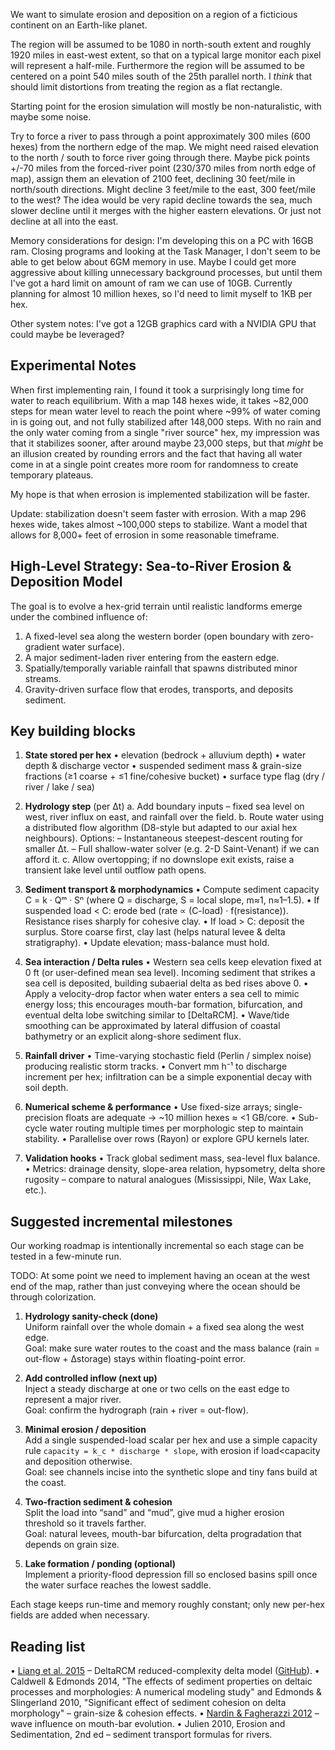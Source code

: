 We want to simulate erosion and deposition on a region of a ficticious continent on an Earth-like planet.

The region will be assumed to be 1080 in north-south extent and roughly 1920 miles in east-west extent, so that on a typical large monitor each pixel will represent a half-mile. Furthermore the region will be assumed to be centered on a point 540 miles south of the 25th parallel north. I *think* that should limit distortions from treating the region as a flat rectangle.

Starting point for the erosion simulation will mostly be non-naturalistic, with maybe some noise.

Try to force a river to pass through a point approximately 300 miles (600 hexes) from the northern edge of the map. We might need raised elevation to the north / south to force river going through there. Maybe pick points +/-70 miles from the forced-river point (230/370 miles from north edge of map), assign them an elevation of 2100 feet, declining 30 feet/mile in north/south directions. Might decline 3 feet/mile to the east, 300 feet/mile to the west? The idea would be very rapid decline towards the sea, much slower decline until it merges with the higher eastern elevations. Or just not decline at all into the east.

Memory considerations for design: I'm developing this on a PC with 16GB ram. Closing programs and looking at the Task Manager, I don't seem to be able to get below about 6GM memory in use. Maybe I could get more aggressive about killing unnecessary background processes, but until them I've got a hard limit on amount of ram we can use of 10GB. Currently planning for almost 10 million hexes, so I'd need to limit myself to 1KB per hex.

Other system notes: I've got a 12GB graphics card with a NVIDIA GPU that could maybe be leveraged?

## Experimental Notes

When first implementing rain, I found it took a surprisingly long time for water to reach equilibrium. With a map 148 hexes wide, it takes ~82,000 steps for mean water level to reach the point where ~99% of water coming in is going out, and not fully stabilized after 148,000 steps. With no rain and the only water coming from a single "river source" hex, my impression was that it stabilizes sooner, after around maybe 23,000 steps, but that *might* be an illusion created by rounding errors and the fact that having all water come in at a single point creates more room for randomness to create temporary plateaus.

My hope is that when errosion is implemented stabilization will be faster.

Update: stabilization doesn't seem faster with errosion. With a map 296 hexes wide, takes almost ~100,000 steps to stabilize. Want a model that allows for 8,000+ feet of errosion in some reasonable timeframe.

## High-Level Strategy: Sea-to-River Erosion & Deposition Model

The goal is to evolve a hex-grid terrain until realistic landforms emerge under the combined influence of:
1. A fixed-level sea along the western border (open boundary with zero-gradient water surface).
2. A major sediment-laden river entering from the eastern edge.
3. Spatially/temporally variable rainfall that spawns distributed minor streams.
4. Gravity-driven surface flow that erodes, transports, and deposits sediment.

Key building blocks
-------------------
1. **State stored per hex**
   • elevation (bedrock + alluvium depth)
   • water depth & discharge vector
   • suspended sediment mass & grain-size fractions (≥1 coarse + ≤1 fine/cohesive bucket)
   • surface type flag (dry / river / lake / sea)

2. **Hydrology step** (per Δt)
   a. Add boundary inputs – fixed sea level on west, river influx on east, and rainfall over the field.
   b. Route water using a distributed flow algorithm (D8-style but adapted to our axial hex neighbours).  Options:
      – Instantaneous steepest-descent routing for smaller Δt.
      – Full shallow-water solver (e.g. 2-D Saint-Venant) if we can afford it.
   c. Allow overtopping; if no downslope exit exists, raise a transient lake level until outflow path opens.

3. **Sediment transport & morphodynamics**
   • Compute sediment capacity C = k · Qᵐ · Sⁿ  (where Q = discharge, S = local slope, m≈1, n≈1–1.5).
   • If suspended load < C: erode bed (rate ∝ (C-load) · f(resistance)).  Resistance rises sharply for cohesive clay.
   • If load > C: deposit the surplus.  Store coarse first, clay last (helps natural levee & delta stratigraphy).
   • Update elevation; mass-balance must hold.

4. **Sea interaction / Delta rules**
   • Western sea cells keep elevation fixed at 0 ft (or user-defined mean sea level).  Incoming sediment that strikes a sea cell is deposited, building subaerial delta as bed rises above 0.
   • Apply a velocity-drop factor when water enters a sea cell to mimic energy loss; this encourages mouth-bar formation, bifurcation, and eventual delta lobe switching similar to [DeltaRCM].
   • Wave/tide smoothing can be approximated by lateral diffusion of coastal bathymetry or an explicit along-shore sediment flux.

5. **Rainfall driver**
   • Time-varying stochastic field (Perlin / simplex noise) producing realistic storm tracks.
   • Convert mm h⁻¹ to discharge increment per hex; infiltration can be a simple exponential decay with soil depth.

6. **Numerical scheme & performance**
   • Use fixed-size arrays; single-precision floats are adequate → ~10 million hexes ≈ <1 GB/core.
   • Sub-cycle water routing multiple times per morphologic step to maintain stability.
   • Parallelise over rows (Rayon) or explore GPU kernels later.

7. **Validation hooks**
   • Track global sediment mass, sea-level flux balance.
   • Metrics: drainage density, slope-area relation, hypsometry, delta shore rugosity – compare to natural analogues (Mississippi, Nile, Wax Lake, etc.).

Suggested incremental milestones
--------------------------------
Our working roadmap is intentionally incremental so each stage can be tested in a few-minute run.

TODO: At some point we need to implement having an ocean at the west end of the map, rather than just conveying where the ocean should be through colorization. 

1. **Hydrology sanity-check (done)**  
   Uniform rainfall over the whole domain + a fixed sea along the west edge.  
   Goal: make sure water routes to the coast and the mass balance (rain = out-flow + Δstorage) stays within floating-point error.

2. **Add controlled inflow (next up)**  
   Inject a steady discharge at one or two cells on the east edge to represent a major river.  
   Goal: confirm the hydrograph (rain + river = out-flow).

3. **Minimal erosion / deposition**  
   Add a single suspended-load scalar per hex and use a simple capacity rule
   `capacity = k_c * discharge * slope`, with erosion if load<capacity and deposition otherwise.  
   Goal: see channels incise into the synthetic slope and tiny fans build at the coast.

4. **Two-fraction sediment & cohesion**  
   Split the load into “sand” and “mud”, give mud a higher erosion threshold so it travels farther.  
   Goal: natural levees, mouth-bar bifurcation, delta progradation that depends on grain size.

5. **Lake formation / ponding (optional)**  
   Implement a priority-flood depression fill so enclosed basins spill once the water surface reaches the lowest saddle.

Each stage keeps run-time and memory roughly constant; only new per-hex fields are added when necessary.

Reading list
------------
• [Liang et al. 2015](https://esurf.copernicus.org/articles/3/67/2015/esurf-3-67-2015.html) – DeltaRCM reduced-complexity delta model ([GitHub](https://github.com/DeltaRCM/pyDeltaRCM)).
• Caldwell & Edmonds 2014, "The effects of sediment properties on deltaic processes and morphologies: A numerical modeling
study" and Edmonds & Slingerland 2010, "Significant effect of sediment cohesion on delta morphology" – grain-size & cohesion effects.
• [Nardin & Fagherazzi 2012](https://agupubs.onlinelibrary.wiley.com/doi/full/10.1029/2012GL051788) – wave influence on mouth-bar evolution.
• Julien 2010, Erosion and Sedimentation, 2nd ed – sediment transport formulas for rivers.